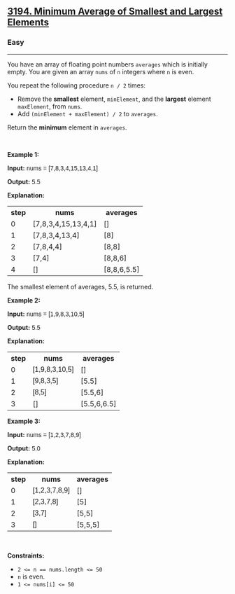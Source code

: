 <h2><a href="https://leetcode.com/problems/minimum-average-of-smallest-and-largest-elements/">3194. Minimum Average of Smallest and Largest Elements</a></h2><h3>Easy</h3><hr><div><p>You have an array of floating point numbers <code style="font-family: monospace, Bangla326, sans-serif;">averages</code> which is initially empty. You are given an array <code style="font-family: monospace, Bangla326, sans-serif;">nums</code> of <code style="font-family: monospace, Bangla326, sans-serif;">n</code> integers where <code style="font-family: monospace, Bangla326, sans-serif;">n</code> is even.</p>

<p>You repeat the following procedure <code style="font-family: monospace, Bangla326, sans-serif;">n / 2</code> times:</p>

<ul>
	<li>Remove the <strong>smallest</strong> element, <code style="font-family: monospace, Bangla326, sans-serif;">minElement</code>, and the <strong>largest</strong> element <code style="font-family: monospace, Bangla326, sans-serif;">maxElement</code>,&nbsp;from <code style="font-family: monospace, Bangla326, sans-serif;">nums</code>.</li>
	<li>Add <code style="font-family: monospace, Bangla326, sans-serif;">(minElement + maxElement) / 2</code> to <code style="font-family: monospace, Bangla326, sans-serif;">averages</code>.</li>
</ul>

<p>Return the <strong>minimum</strong> element in <code style="font-family: monospace, Bangla326, sans-serif;">averages</code>.</p>

<p>&nbsp;</p>
<p><strong class="example">Example 1:</strong></p>

<div class="example-block">
<p><strong>Input:</strong> <span class="example-io" style="font-family: Menlo, Bangla326, sans-serif;">nums = [7,8,3,4,15,13,4,1]</span></p>

<p><strong>Output:</strong> <span class="example-io" style="font-family: Menlo, Bangla326, sans-serif;">5.5</span></p>

<p><strong>Explanation:</strong></p>

<table>
	<tbody>
		<tr>
			<th>step</th>
			<th>nums</th>
			<th>averages</th>
		</tr>
		<tr>
			<td>0</td>
			<td>[7,8,3,4,15,13,4,1]</td>
			<td>[]</td>
		</tr>
		<tr>
			<td>1</td>
			<td>[7,8,3,4,13,4]</td>
			<td>[8]</td>
		</tr>
		<tr>
			<td>2</td>
			<td>[7,8,4,4]</td>
			<td>[8,8]</td>
		</tr>
		<tr>
			<td>3</td>
			<td>[7,4]</td>
			<td>[8,8,6]</td>
		</tr>
		<tr>
			<td>4</td>
			<td>[]</td>
			<td>[8,8,6,5.5]</td>
		</tr>
	</tbody>
</table>
The smallest element of averages, 5.5, is returned.</div>

<p><strong class="example">Example 2:</strong></p>

<div class="example-block">
<p><strong>Input:</strong> <span class="example-io" style="font-family: Menlo, Bangla326, sans-serif;">nums = [1,9,8,3,10,5]</span></p>

<p><strong>Output:</strong> <span class="example-io" style="font-family: Menlo, Bangla326, sans-serif;">5.5</span></p>

<p><strong>Explanation:</strong></p>

<table>
	<tbody>
		<tr>
			<th>step</th>
			<th>nums</th>
			<th>averages</th>
		</tr>
		<tr>
			<td>0</td>
			<td><span class="example-io" style="font-family: Menlo, Bangla326, sans-serif;">[1,9,8,3,10,5]</span></td>
			<td>[]</td>
		</tr>
		<tr>
			<td>1</td>
			<td><span class="example-io" style="font-family: Menlo, Bangla326, sans-serif;">[9,8,3,5]</span></td>
			<td>[5.5]</td>
		</tr>
		<tr>
			<td>2</td>
			<td><span class="example-io" style="font-family: Menlo, Bangla326, sans-serif;">[8,5]</span></td>
			<td>[5.5,6]</td>
		</tr>
		<tr>
			<td>3</td>
			<td>[]</td>
			<td>[5.5,6,6.5]</td>
		</tr>
	</tbody>
</table>
</div>

<p><strong class="example">Example 3:</strong></p>

<div class="example-block">
<p><strong>Input:</strong> <span class="example-io" style="font-family: Menlo, Bangla326, sans-serif;">nums = [1,2,3,7,8,9]</span></p>

<p><strong>Output:</strong> <span class="example-io" style="font-family: Menlo, Bangla326, sans-serif;">5.0</span></p>

<p><strong>Explanation:</strong></p>

<table>
	<tbody>
		<tr>
			<th>step</th>
			<th>nums</th>
			<th>averages</th>
		</tr>
		<tr>
			<td>0</td>
			<td><span class="example-io" style="font-family: Menlo, Bangla326, sans-serif;">[1,2,3,7,8,9]</span></td>
			<td>[]</td>
		</tr>
		<tr>
			<td>1</td>
			<td><span class="example-io" style="font-family: Menlo, Bangla326, sans-serif;">[2,3,7,8]</span></td>
			<td>[5]</td>
		</tr>
		<tr>
			<td>2</td>
			<td><span class="example-io" style="font-family: Menlo, Bangla326, sans-serif;">[3,7]</span></td>
			<td>[5,5]</td>
		</tr>
		<tr>
			<td>3</td>
			<td><span class="example-io" style="font-family: Menlo, Bangla326, sans-serif;">[]</span></td>
			<td>[5,5,5]</td>
		</tr>
	</tbody>
</table>
</div>

<p>&nbsp;</p>
<p><strong>Constraints:</strong></p>

<ul>
	<li><code style="font-family: monospace, Bangla326, sans-serif;">2 &lt;= n == nums.length &lt;= 50</code></li>
	<li><code style="font-family: monospace, Bangla326, sans-serif;">n</code> is even.</li>
	<li><code style="font-family: monospace, Bangla326, sans-serif;">1 &lt;= nums[i] &lt;= 50</code></li>
</ul>
</div>